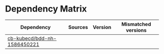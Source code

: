 # Dependency Matrix

Dependency | Sources | Version | Mismatched versions
---------- | ------- | ------- | -------------------
[cb-kubecd/bdd-nh-1586450221](https://github.com/cb-kubecd/bdd-nh-1586450221.git) |  | []() | 
